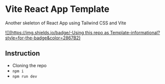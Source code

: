 # Vite React App Template

Another skeleton of React App using Tailwind CSS and Vite

[![](https://img.shields.io/badge/-Using this repo as Template-informational?style=for-the-badge&color=2867B2)](https://github.com/webeetle/vite-react-app/generate)

## Instruction

- Cloning the repo
- `npm i`
- `npm run dev`
